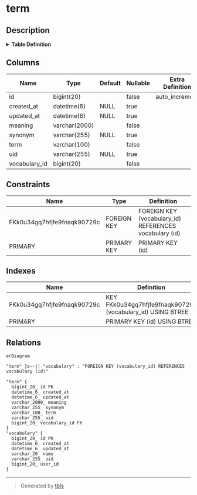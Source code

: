 # term

## Description

<details>
<summary><strong>Table Definition</strong></summary>

```sql
CREATE TABLE `term` (
  `id` bigint(20) NOT NULL AUTO_INCREMENT,
  `created_at` datetime(6) DEFAULT NULL,
  `updated_at` datetime(6) DEFAULT NULL,
  `meaning` varchar(2000) NOT NULL,
  `synonym` varchar(255) DEFAULT NULL,
  `term` varchar(100) NOT NULL,
  `uid` varchar(255) DEFAULT NULL,
  `vocabulary_id` bigint(20) NOT NULL,
  PRIMARY KEY (`id`),
  KEY `FKk0u34gq7hfjfe9fnaqk90729c` (`vocabulary_id`),
  CONSTRAINT `FKk0u34gq7hfjfe9fnaqk90729c` FOREIGN KEY (`vocabulary_id`) REFERENCES `vocabulary` (`id`)
) ENGINE=InnoDB DEFAULT CHARSET=utf8mb4 COLLATE=utf8mb4_unicode_ci
```

</details>

## Columns

| Name | Type | Default | Nullable | Extra Definition | Children | Parents | Comment |
| ---- | ---- | ------- | -------- | ---------------- | -------- | ------- | ------- |
| id | bigint(20) |  | false | auto_increment |  |  |  |
| created_at | datetime(6) | NULL | true |  |  |  |  |
| updated_at | datetime(6) | NULL | true |  |  |  |  |
| meaning | varchar(2000) |  | false |  |  |  |  |
| synonym | varchar(255) | NULL | true |  |  |  |  |
| term | varchar(100) |  | false |  |  |  |  |
| uid | varchar(255) | NULL | true |  |  |  |  |
| vocabulary_id | bigint(20) |  | false |  |  | [vocabulary](vocabulary.md) |  |

## Constraints

| Name | Type | Definition |
| ---- | ---- | ---------- |
| FKk0u34gq7hfjfe9fnaqk90729c | FOREIGN KEY | FOREIGN KEY (vocabulary_id) REFERENCES vocabulary (id) |
| PRIMARY | PRIMARY KEY | PRIMARY KEY (id) |

## Indexes

| Name | Definition |
| ---- | ---------- |
| FKk0u34gq7hfjfe9fnaqk90729c | KEY FKk0u34gq7hfjfe9fnaqk90729c (vocabulary_id) USING BTREE |
| PRIMARY | PRIMARY KEY (id) USING BTREE |

## Relations

```mermaid
erDiagram

"term" }o--|| "vocabulary" : "FOREIGN KEY (vocabulary_id) REFERENCES vocabulary (id)"

"term" {
  bigint_20_ id PK
  datetime_6_ created_at
  datetime_6_ updated_at
  varchar_2000_ meaning
  varchar_255_ synonym
  varchar_100_ term
  varchar_255_ uid
  bigint_20_ vocabulary_id FK
}
"vocabulary" {
  bigint_20_ id PK
  datetime_6_ created_at
  datetime_6_ updated_at
  varchar_20_ name
  varchar_255_ uid
  bigint_20_ user_id
}
```

---

> Generated by [tbls](https://github.com/k1LoW/tbls)
